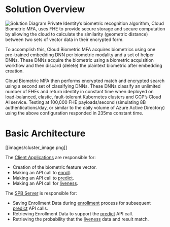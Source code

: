 # Solution Overview
![Solution Diagram](https://github.com/openinfer/PrivateIdentity/blob/master/images/mfa%20solution%20diagram%201.png)
Private Identity’s biometric recognition algorithm, Cloud Biometric MFA, uses FHE to provide secure storage and secure computation by allowing the cloud to calculate the similarity (geometric distance) between two sets of vector data in their encrypted form. 

To accomplish this, Cloud Biometric MFA acquires biometrics using one pre-trained embedding DNN per biometric modality and a set of helper DNNs. These DNNs acquire the biometric using a biometric acquisition workflow and then discard (delete) the plaintext biometric after embedding creation. 

Cloud Biometric MFA then performs encrypted match and encrypted search using a second set of classifying DNNs. These DNNs classify an unlimited number of FHEs and return identity in constant time when deployed on load-balanced, elastic, fault-tolerant Kubernetes clusters and GCP’s Cloud AI service. Testing at 100,000 FHE payloads/second (simulating 8B authentications/day, or similar to the daily volume of Azure Active Directory) using the above configuration responded in 235ms constant time. 

# Basic Architecture

[[images/cluster_image.png]]

The [Client Applications](https://github.com/openinfer/PrivateIdentity/wiki/Client-applications) are responsible for:
* Creation of the biometric feature vector. 	
* Making an API call to [enroll](https://github.com/openinfer/PrivateIdentity/wiki/ieee-2410-standard-for-biometric-privacy-(SBP)-server#API-Enroll-Overview).	
* Making an API call to [predict](https://github.com/openinfer/PrivateIdentity/wiki/ieee-2410-standard-for-biometric-privacy-(SBP)-server#predict-overview).  
* Making an API call for [liveness](https://github.com/openinfer/PrivateIdentity/wiki/ieee-2410-standard-for-biometric-privacy-(SBP)-server#liveness-overview).


The [SPB Server](https://github.com/openinfer/PrivateIdentity/wiki/ieee-2410-standard-for-biometric-privacy-(SBP)-server#sbp-api-overview) is responsible for:
* Saving Enrollment Data during [enrollment](https://github.com/openinfer/PrivateIdentity/wiki/ieee-2410-standard-for-biometric-privacy-(SBP)-server#API-Enroll-Overview) process for subsequent [predict](https://github.com/openinfer/PrivateIdentity/wiki/ieee-2410-standard-for-biometric-privacy-(SBP)-server#predict-overview) API calls. 
* Retrieving Enrollment Data to support the [predict](https://github.com/openinfer/PrivateIdentity/wiki/ieee-2410-standard-for-biometric-privacy-(SBP)-server#predict-overview) API call.  
* Retrieving the probability that the [liveness](https://github.com/openinfer/PrivateIdentity/wiki/ieee-2410-standard-for-biometric-privacy-(SBP)-server#liveness-overview) data and result match.
